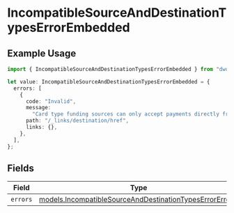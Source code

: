 # IncompatibleSourceAndDestinationTypesErrorEmbedded

## Example Usage

```typescript
import { IncompatibleSourceAndDestinationTypesErrorEmbedded } from "dwolla/models";

let value: IncompatibleSourceAndDestinationTypesErrorEmbedded = {
  errors: [
    {
      code: "Invalid",
      message:
        "Card type funding sources can only accept payments directly from a balance",
      path: "/_links/destination/href",
      links: {},
    },
  ],
};
```

## Fields

| Field                                                                                                                    | Type                                                                                                                     | Required                                                                                                                 | Description                                                                                                              |
| ------------------------------------------------------------------------------------------------------------------------ | ------------------------------------------------------------------------------------------------------------------------ | ------------------------------------------------------------------------------------------------------------------------ | ------------------------------------------------------------------------------------------------------------------------ |
| `errors`                                                                                                                 | [models.IncompatibleSourceAndDestinationTypesErrorError](../models/incompatiblesourceanddestinationtypeserrorerror.md)[] | :heavy_minus_sign:                                                                                                       | N/A                                                                                                                      |